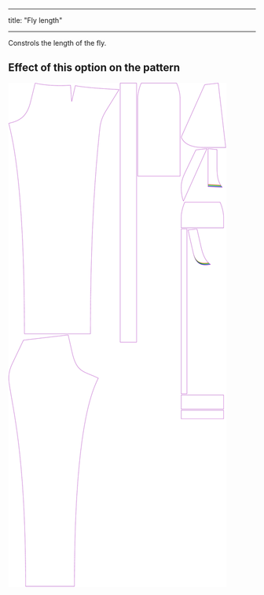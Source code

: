 - - -
title: "Fly length"
- - -

Constrols the length of the fly.

## Effect of this option on the pattern

![This image shows the effect of this option by superimposing several variants that have a different value for this option](charlie_flylength_sample.svg "Effect of this option on the pattern")
